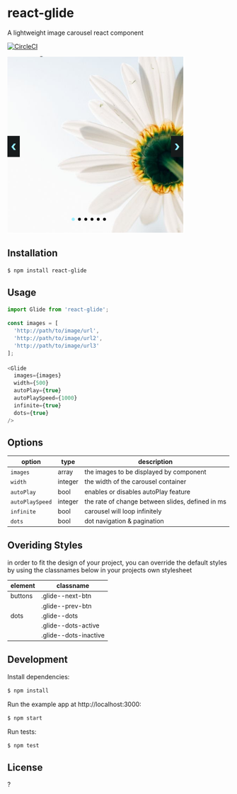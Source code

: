 # react-glide

A lightweight image carousel react component

[![CircleCI](https://circleci.com/gh/andrewangelle/react-glide.svg?style=svg)](https://circleci.com/gh/andrewangelle/react-glide)

<img src="glide.png" width="400px" />

## Installation

```sh
$ npm install react-glide
```

## Usage

```javascript
import Glide from 'react-glide';
```

```javascript
const images = [
  'http://path/to/image/url',
  'http://path/to/image/url2',
  'http://path/to/image/url3'
];

<Glide
  images={images}
  width={500}
  autoPlay={true}
  autoPlaySpeed={1000}
  infinite={true}
  dots={true}
/>
```

## Options

| option      | type      | description                           |
|------------ |-----------|---------------------------------------|
|`images`     |array      | the images to be displayed by component |
|`width`      |integer    | the width of the carousel container     |
|`autoPlay`   |bool       | enables or disables autoPlay feature     |
|`autoPlaySpeed` |integer    | the rate of change between slides, defined in ms   |
|`infinite` |bool    | carousel will loop infinitely   |
|`dots` |bool    | dot navigation & pagination   |


## Overiding Styles

in order to fit the design of your project, you can override the default styles by using the classnames below in your projects own stylesheet

| element     | classname |
|------------ |-----------|
|  buttons	|	.glide--next-btn 	|
|           |   .glide--prev-btn |
|  dots     |   .glide--dots   |
|			|   .glide--dots-active   |
|			|   .glide--dots-inactive   |


## Development

Install dependencies:

```sh
$ npm install
```

Run the example app at http://localhost:3000:

```sh
$ npm start
```

Run tests:

```sh
$ npm test
```

## License
?
